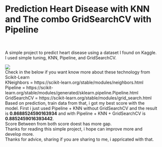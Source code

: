 <h1>Prediction Heart Disease with KNN and The combo GridSearchCV with Pipeline</h1>
<br>
<p>A simple project to predict heart disease using a dataset I found on Kaggle. I used simple tuning, KNN, Pipeline, and GridSearchCV.</p>
<img src="https://upload.wikimedia.org/wikipedia/commons/thumb/0/05/Scikit_learn_logo_small.svg/1200px-Scikit_learn_logo_small.svg.png">
<br>
Check in the below if you want know more about these technology from Scikit-Learn
<br>
KNeighbors = https://scikit-learn.org/stable/modules/neighbors.html
<br>
Pipeline = https://scikit-learn.org/stable/modules/generated/sklearn.pipeline.Pipeline.html
<br>
GridSearchCV = https://scikit-learn.org/stable/modules/grid_search.html
<br>
Based on prediction, train data from that, i got my best score with the model.
First i just used Pipeline + KNN without GridSearchCV and the result is <b>0.8688524590163934</b>
and with Pipeline + KNN + GridSearchCV is <b>0.8852459016393442</b>.
<br>
Score Between from both score doest has more gap.
<br>
Thanks for reading this simple project, i hope can improve more and develop more.<br>
Thanks for advice, sharing if you are sharing to me, i appricated with that.

